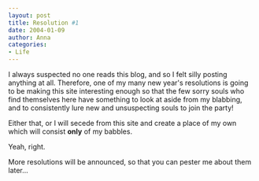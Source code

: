 ```yaml
---
layout: post
title: Resolution #1
date: 2004-01-09
author: Anna
categories:
- Life
---
```


I always suspected no one reads this blog, and so I felt silly posting anything at all. Therefore, one of my many new year's resolutions is going to be making this site interesting enough so that the few sorry souls who find themselves here have something to look at aside from my blabbing, and to consistently lure new and unsuspecting souls to join the party!

Either that, or I will secede from this site and create a place of my own which will consist <b>only</b> of my babbles.

Yeah, right.

More resolutions will be announced, so that you can pester me about them later...
